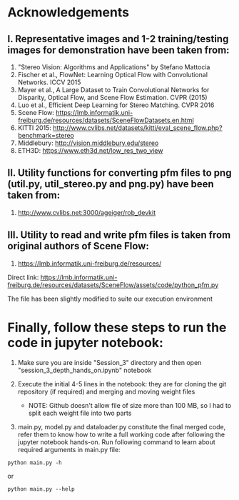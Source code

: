 # Acknowledgements #

## I. Representative images and 1-2 training/testing images for demonstration have been taken from: ##
1. "Stereo Vision: Algorithms and Applications" by Stefano Mattocia
2. Fischer et al., FlowNet: Learning Optical Flow with Convolutional Networks. ICCV 2015
3. Mayer et al., A Large Dataset to Train Convolutional Networks for Disparity, Optical Flow, and Scene Flow Estimation. CVPR (2015)
4. Luo et al., Efficient Deep Learning for Stereo Matching. CVPR 2016
5. Scene Flow: https://lmb.informatik.uni-freiburg.de/resources/datasets/SceneFlowDatasets.en.html
6. KITTI 2015: http://www.cvlibs.net/datasets/kitti/eval_scene_flow.php?benchmark=stereo
7. Middlebury: http://vision.middlebury.edu/stereo
8. ETH3D: https://www.eth3d.net/low_res_two_view


## II. Utility functions for converting pfm files to png (util.py, util_stereo.py and png.py) have been taken from: ##
1. http://www.cvlibs.net:3000/ageiger/rob_devkit


## III. Utility to read and write pfm files is taken from original authors of Scene Flow: ##
1. https://lmb.informatik.uni-freiburg.de/resources/

Direct link: https://lmb.informatik.uni-freiburg.de/resources/datasets/SceneFlow/assets/code/python_pfm.py

The file has been slightly modified to suite our execution environment





# Finally, follow these steps to run the code in jupyter notebook: #
1. Make sure you are inside "Session_3" directory and then open "session_3_depth_hands_on.ipynb" notebook 

2. Execute the initial 4-5 lines in the notebook: they are for cloning the git repository (if required) and merging and moving weight files
   - NOTE: Github doesn't allow file of size more than 100 MB, so I had to split each weight file into two parts

3. main.py, model.py and dataloader.py constitute the final merged code, refer them to know how to write a full working code after following the jupyter notebook hands-on. Run following command to learn about required arguments in main.py file:

```
python main.py -h
```

or 

```
python main.py --help
```